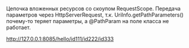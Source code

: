 Цепочка вложенных ресурсов со скоупом RequestScope.
Передача параметров через HttpServerRequest, т.к. UriInfo.getPathParameters() почему-то теряет параметры,
а @PathParam на поле класса не работает.

http://127.0.0.1:8085/hello/id111/id222/id333
